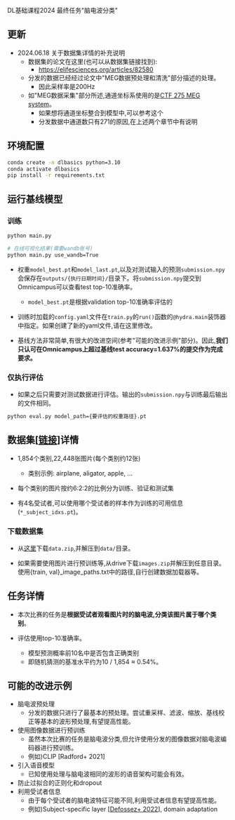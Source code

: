 
DL基础课程2024 最终任务"脑电波分类"

## 更新

- 2024.06.18 关于数据集详情的补充说明
  - 数据集的论文在这里(也可以从数据集链接找到):
	- https://elifesciences.org/articles/82580
  - 分发的数据已经经过论文中"MEG数据预处理和清洗"部分描述的处理。
	- 因此采样率是200Hz
  - 如"MEG数据采集"部分所述,通道坐标系使用的是[CTF 275 MEG system][1]。
	- 如果想将通道坐标整合到模型中,可以参考这个
	- 分发数据中通道数只有271的原因,在上述两个章节中有说明

## 环境配置

```bash
conda create -n dlbasics python=3.10
conda activate dlbasics
pip install -r requirements.txt
```

## 运行基线模型

### 训练

```bash
python main.py

# 在线可视化结果(需要wandb账号)
python main.py use_wandb=True
```

- 权重`model_best.pt`和`model_last.pt`,以及对测试输入的预测`submission.npy`会保存在`outputs/{执行日期时间}/`目录下。将`submission.npy`提交到Omnicampus可以查看test top-10准确率。

  - `model_best.pt`是根据validation top-10准确率评估的

- 训练时加载的`config.yaml`文件在`train.py`的`run()`函数的`@hydra.main`装饰器中指定。如果创建了新的yaml文件,请在这里修改。

- 基线方法非常简单,有很大的改进空间(参考"可能的改进示例"部分)。因此,**我们只认可在Omnicampus上超过基线test accuracy=1.637%的提交作为完成要求。**

### 仅执行评估

- 如果之后只需要对测试数据进行评估。输出的`submission.npy`与训练最后输出的文件相同。

```bash
python eval.py model_path={要评估的权重路径}.pt
```

## 数据集[[链接][2]]详情

- 1,854个类别,22,448张图片(每个类别约12张)
  - 类别示例: airplane, aligator, apple, ...

- 每个类别的图片按约6:2:2的比例分为训练、验证和测试集

- 有4名受试者,可以使用哪个受试者的样本作为训练的可用信息(`*_subject_idxs.pt`)。

### 下载数据集

- 从[这里][3]下载`data.zip`,并解压到`data/`目录。

- 如果需要使用图片进行预训练等,从drive下载`images.zip`并解压到任意目录。使用{train, val}\_image\_paths.txt中的路径,自行创建数据加载器等。

## 任务详情

- 本次比赛的任务是**根据受试者观看图片时的脑电波,分类该图片属于哪个类别**。

- 评估使用top-10准确率。
  - 模型预测概率前10名中是否包含正确类别
  - 即随机猜测的基准水平约为10 / 1,854 ≈ 0.54%。

## 可能的改进示例

- 脑电波预处理
  - 分发的数据只进行了最基本的预处理。尝试重采样、滤波、缩放、基线校正等基本的波形预处理,有望提高性能。
- 使用图像数据进行预训练
  - 虽然本次比赛的任务是脑电波分类,但允许使用分发的图像数据对脑电波编码器进行预训练。
  - 例如)CLIP [Radford+ 2021]
- 引入语音模型
  - 已知使用处理与脑电波相同的波形的语音架构可能会有效。
- 防止过拟合的正则化和dropout
- 利用受试者信息
  - 由于每个受试者的脑电波特征可能不同,利用受试者信息有望提高性能。
  - 例如)Subject-specific layer [[Defossez+ 2022][4]], domain adaptation

[1]:	https://mne.tools/1.6/auto_examples/visualization/meg_sensors.html#ctf
[2]:	https://openneuro.org/datasets/ds004212/versions/2.0.0
[3]:	https://drive.google.com/drive/folders/1pgfVamCtmorUJTQejJpF8GhvwXa67rB9?usp=sharing
[4]:	https://arxiv.org/pdf/2208.12266